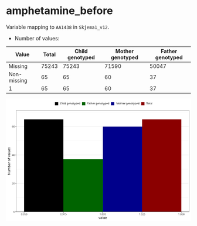 # amphetamine_before
Variable mapping to `AA1438` in `Skjema1_v12`.
- Number of values:

| Value | Total | Child genotyped | Mother genotyped | Father genotyped |
| ----- | ----- | --------------- | ---------------- | ---------------- |
| Missing | 75243 | 75243 | 71590 | 50047 |
| Non-missing | 65 | 65 | 60 | 37 |
| 1 | 65 | 65 | 60 | 37 |



![](amphetamine_before_n.png)



